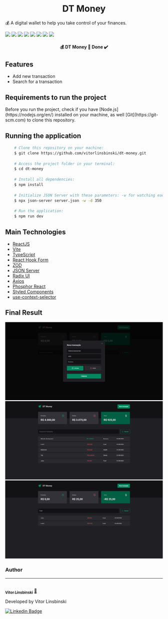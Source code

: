 <h1 align = "center">DT Money</h1>
<p>💰 A digital wallet to help you take control of your finances.</p>

<img src = "https://img.shields.io/static/v1?label=node&message=v16.15.0&color=blue&style=plastic&logo="/>

<img src = "https://img.shields.io/static/v1?label=npm&message=v8.5.5&color=blue&style=plastic&logo="/>

<img src = "https://img.shields.io/static/v1?label=Vite&message=v4.4.5&color=blue&style=plastic&logo="/>

<img src = "https://img.shields.io/static/v1?label=ReactJS&message=v18.2.0&color=blue&style=plastic&logo="/>

<img src = "https://img.shields.io/static/v1?label=TypeScript&message=v5.0.2&color=blue&style=plastic&logo="/>

<img src = "https://img.shields.io/static/v1?label=Axios&message=v1.5.0&color=blue&style=plastic&logo="/>

<img src = "https://img.shields.io/static/v1?label=Styled Components&message=v6.0.7&color=blue&style=plastic&logo="/>

<img src = "https://img.shields.io/static/v1?label=JSON Server&message=v0.17.3&color=blue&style=plastic&logo="/>

<h4 align="center"> 
	💰 DT Money 🚀 Done ✔️
</h4>

## Features

- Add new transaction
- Search for a transaction

## Requirements to run the project

<p>Before you run the project, check if you have [Node.js](https://nodejs.org/en/) installed on your machine, as well [Git](https://git-scm.com) to clone this repository.</p>

## Running the application

```bash
    # Clone this repository on your machine:
    $ git clone https://github.com/vitorlinsbinski/dt-money.git

    # Access the project folder in your terminal:
    $ cd dt-money

    # Install all dependencies:
    $ npm install

    # Initialize JSON Server with these parameters: -w for watching each HTTP request and -d for the delay in microseconds:
    $ npx json-server server.json -w -d 350

    # Run the application:
    $ npm run dev
```

## Main Technologies

- [ReactJS](https://react.dev/)
- [Vite](https://vitejs.dev/)
- [TypeScript](https://www.typescriptlang.org/)
- [React Hook Form](https://www.react-hook-form.com/)
- [ZOD](https://zod.dev/)
- [JSON Server](https://github.com/typicode/json-server)
- [Radix UI](https://www.radix-ui.com/)
- [Axios](https://axios-http.com/ptbr/docs/intro)
- [Phosphor React](https://github.com/phosphor-icons/react)
- [Styled Components](https://styled-components.com/)
- [use-context-selector](https://github.com/dai-shi/use-context-selector)

## Final Result

<img src = "./src/assets/screenshot-1.png"/>
<img src = "./src/assets/screenshot-2.png"/>
<img src = "./src/assets/screenshot-3.png"/>

### Author

---

<a href="https://github.com/vitorlinsbinski">
 <img style="border-radius: 50%;" src="https://avatars.githubusercontent.com/u/69444717?v=4" width="100px;" alt=""/>
 <br />
 <sub><b>Vitor Linsbinski</b></sub></a> <a href="https://github.com/vitorlinsbinski" title="">🚀</a>

Developed by Vitor Linsbinski

[![Linkedin Badge](https://img.shields.io/badge/-Vitor-blue?style=flat-square&logo=Linkedin&logoColor=white&link=https://www.linkedin.com/in/vitorlinsbinski/)](https://www.linkedin.com/in/vitorlinsbinski/)
